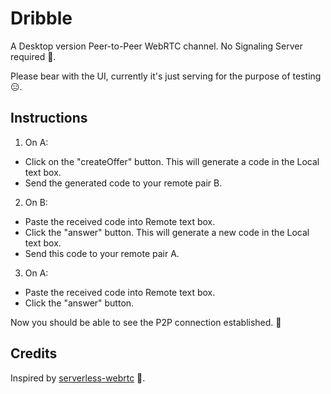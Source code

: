 # Dribble

A Desktop version Peer-to-Peer WebRTC channel. No Signaling Server required 📡.

Please bear with the UI, currently it's just serving for the purpose of testing 😑.

## Instructions

1. On A:

- Click on the "createOffer" button. This will generate a code in the Local text box.
- Send the generated code to your remote pair B.

2. On B:

- Paste the received code into Remote text box.
- Click the "answer" button. This will generate a new code in the Local text box.
- Send this code to your remote pair A.

3. On A:

- Paste the received code into Remote text box.
- Click the "answer" button.

Now you should be able to see the P2P connection established. 🎉

## Credits

Inspired by [serverless-webrtc](https://github.com/cjb/serverless-webrtc/tree/master) 🫡.
